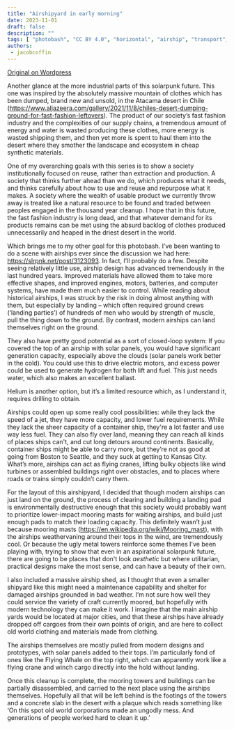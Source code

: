 ```yaml
---
title: "Airshipyard in early morning"
date: 2023-11-01
draft: false
description: ""
tags: [ "photobash", "CC BY 4.0", "horizontal", "airship", "transport", "desert"]
authors:
 - jacobcoffin
---
```


[Original on Wordpress](https://jacobcoffinwrites.wordpress.com/2023/11/01/airshipyard-in-early-morning-photobash/)

Another glance at the more industrial parts of this solarpunk future. This one was inspired by the absolutely massive mountain of clothes which has been dumped, brand new and unsold, in the Atacama desert in Chile (https://www.aljazeera.com/gallery/2021/11/8/chiles-desert-dumping-ground-for-fast-fashion-leftovers). The product of our society’s fast fashion industry and the complexities of our supply chains, a tremendous amount of energy and water is wasted producing these clothes, more energy is wasted shipping them, and then yet more is spent to haul them into the desert where they smother the landscape and ecosystem in cheap synthetic materials. 

One of my overarching goals with this series is to show a society institutionally focused on reuse, rather than extraction and production. A society that thinks further ahead than we do, which produces what it needs, and thinks carefully about how to use and reuse and repurpose what it makes. A society where the wealth of usable product we currently throw away is treated like a natural resource to be found and traded between peoples engaged in the thousand year cleanup. I hope that in this future, the fast fashion industry is long dead, and that whatever demand for its products remains can be met using the absurd backlog of clothes produced unnecessarily and heaped in the driest desert in the world. 

Which brings me to my other goal for this photobash. I’ve been wanting to do a scene with airships ever since the discussion we had here: https://slrpnk.net/post/3123093. In fact, I’ll probably do a few. Despite seeing relatively little use, airship design has advanced tremendously in the last hundred years. Improved materials have allowed them to take more effective shapes, and improved engines, motors, batteries, and computer systems, have made them much easier to control. While reading about historical airships, I was struck by the risk in doing almost anything with them, but especially by landing – which often required ground crews (‘landing parties’) of hundreds of men who would by strength of muscle, pull the thing down to the ground. By contrast, modern airships can land themselves right on the ground. 

They also have pretty good potential as a sort of closed-loop system: If you covered the top of an airship with solar panels, you would have significant generation capacity, especially above the clouds (solar panels work better in the cold). You could use this to drive electric motors, and excess power could be used to generate hydrogen for both lift and fuel. This just needs water, which also makes an excellent ballast.

Helium is another option, but it’s a limited resource which, as I understand it, requires drilling to obtain. 

Airships could open up some really cool possibilities: while they lack the speed of a jet, they have more capacity, and lower fuel requirements. While they lack the sheer capacity of a container ship, they're a lot faster and use way less fuel. They can also fly over land, meaning they can reach all kinds of places ships can't, and cut long detours around continents. Basically, container ships might be able to carry more, but they’re not as good at going from Boston to Seattle, and they suck at getting to Kansas City. What’s more, airships can act as flying cranes, lifting bulky objects like wind turbines or assembled buildings right over obstacles, and to places where roads or trains simply couldn’t carry them. 

For the layout of this airshipyard, I decided that though modern airships can just land on the ground, the process of clearing and building a landing pad is environmentally destructive enough that this society would probably want to prioritize lower-impact mooring masts for waiting airships, and build just enough pads to match their loading capacity. This definitely wasn’t just because mooring masts (https://en.wikipedia.org/wiki/Mooring_mast), with the airships weathervaning around their tops in the wind, are tremendously cool. Or because the ugly metal towers reinforce some themes I've been playing with, trying to show that even in an aspirational solarpunk future, there are going to be places that don't look *aesthetic* but where utilitarian, practical designs make the most sense, and can have a beauty of their own. 

I also included a massive airship shed, as I thought that even a smaller shipyard like this might need a maintenance capability and shelter for damaged airships grounded in bad weather. I’m not sure how well they could service the variety of craft currently moored, but hopefully with modern technology they can make it work. I imagine that the main airship yards would be located at major cities, and that these airships have already dropped off cargoes from their own points of origin, and are here to collect old world clothing and materials made from clothing. 

The airships themselves are mostly pulled from modern designs and prototypes, with solar panels added to their tops. I’m particularly fond of ones like the Flying Whale on the top right, which can apparently work like a flying crane and winch cargo directly into the hold without landing. 

Once this cleanup is complete, the mooring towers and buildings can be partially disassembled, and carried to the next place using the airships themselves. Hopefully all that will be left behind is the footings of the towers and a concrete slab in the desert with a plaque which reads something like ‘On this spot old world corporations made an ungodly mess. And generations of people worked hard to clean it up.’ 


